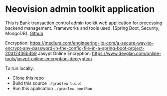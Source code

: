 # Neovision admin toolkit application

This is Bank transaction control admin toolkit web application for processing backend management. Frameworks and tools used: [Spring Boot, Security, MongoDB]. [Github](https://hakobhn@bitbucket.org/.git)

Encryption: https://medium.com/engineering-jio-com/a-secure-way-to-encrypt-any-password-in-the-config-file-in-a-spring-boot-project-20d12436b4b9
Jasypt Online Encryption: https://www.devglan.com/online-tools/jasypt-online-encryption-decryption

To run locally:

* Clone this repo
* Build this source `./gradlew build`
* Run this application `./gradlew bootRun`
